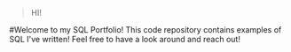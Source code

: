 >HI!

#Welcome to my SQL Portfolio! This code repository contains examples of SQL I've written! Feel free to have a look around and reach out!
